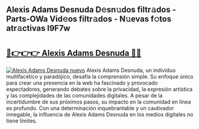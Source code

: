 ## Alexis Adams Desnuda D𝚎sn𝚞dos filtr𝚊dos - Parts-OWa Vid𝚎os filtr𝚊dos - N𝚞evas f𝚘tos atr𝚊ctivas I9F7w

# <h2><a href="http://mbbu5m.tromn.icu/?c=Alexis+Adams+Desnuda">🔗👉👉👉 Alexis Adams Desnuda 🔗🔗</a></h2>

[![Alexis Adams Desnuda nuevo](https://i.imgur.com/pEAQMta.gif)](http://mbbu5m.tromn.icu/?c=Alexis+Adams+Desnuda)
Alexis Adams Desnuda, un individuo multifacético y paradójico, desafía la comprensión simple. Su enfoque único para crear una presencia en la web ha fascinado y provocado espectadores, generando debates sobre la privacidad, la expresión artística y las complejidades de las comunidades digitales. A pesar de la incertidumbre de sus próximos pasos, su impacto en la comunidad en línea es profundo. Con una determinación inquebrantable y un cautivador innegable, la influencia de Alexis Adams Desnuda en los medios digitales no tiene límites.
